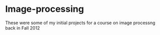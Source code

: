 # Image-processing
These were some of my initial projects for a course on image processng back in Fall 2012
